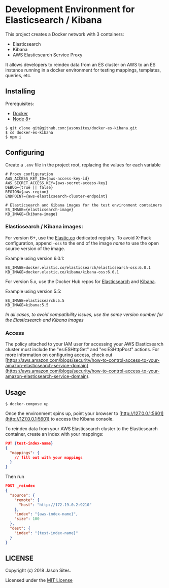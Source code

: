 # Development Environment for Elasticsearch / Kibana

This project creates a Docker network with 3 containers:
- Elasticsearch
- Kibana
- AWS Elasticsearch Service Proxy

It allows developers to reindex data from an ES cluster on AWS to an ES instance running in a docker environment for testing mappings, templates, queries, etc.

## Installing
Prerequisites:
- [Docker](https://www.docker.com/community-edition#/download)
- [Node 8+](https://nodejs.org)

```shell
$ git clone git@github.com:jasonsites/docker-es-kibana.git
$ cd docker-es-kibana
$ npm i
```

## Configuring
Create a `.env` file in the project root, replacing the values for each variable
```shell
# Proxy configuration
AWS_ACCESS_KEY_ID={aws-access-key-id}
AWS_SECRET_ACCESS_KEY={aws-secret-access-key}
DEBUG={true || false}
REGION={aws-region}
ENDPOINT={aws-elasticsearch-cluster-endpoint}

# Elasticsearch and Kibana images for the test environment containers
ES_IMAGE={elasticsearch-image}
KB_IMAGE={kibana-image}
```

### Elasticsearch / Kibana images:

For version 6+, use the [Elastic.co](https://www.docker.elastic.co/) dedicated registry. To avoid X-Pack configuration, append `-oss` to the end of the image *name* to use the open source version of the image.

Example using version 6.0.1:
```
ES_IMAGE=docker.elastic.co/elasticsearch/elasticsearch-oss:6.0.1
KB_IMAGE=docker.elastic.co/kibana/kibana-oss:6.0.1
```

For version 5.x, use the Docker Hub repos for [Elasticsearch](https://hub.docker.com/_/elasticsearch/) and [Kibana](https://hub.docker.com/_/kibana/).

Example using version 5.5:
```
ES_IMAGE=elasticsearch:5.5
KB_IMAGE=kibana:5.5
```

*In all cases, to avoid compatibility issues, use the same version number for the Elasticsearch and Kibana images*

### Access
The policy attached to your IAM user for accessing your AWS Elasticsearch cluster must include the "es:ESHttpGet" and "es:ESHttpPost" actions. For more information on configuring access, check out [https://aws.amazon.com/blogs/security/how-to-control-access-to-your-amazon-elasticsearch-service-domain](https://aws.amazon.com/blogs/security/how-to-control-access-to-your-amazon-elasticsearch-service-domain).

## Usage
```shell
$ docker-compose up
```
Once the environment spins up, point your browser to [http://127.0.0.1:5601](http://127.0.0.1:5601) to access the Kibana console.

To reindex data from your AWS Elasticsearch cluster to the Elasticsearch container, create an index with your mappings:
```json
PUT {test-index-name}
{
  "mappings": {
    // fill out with your mappings
  }
}
```

Then run
```json
POST _reindex
{
  "source": {
    "remote": {
      "host": "http://172.19.0.2:9210"
    },
    "index": "{aws-index-name}",
    "size": 100
  },
  "dest": {
    "index": "{test-index-name}"
  }
}
```

## LICENSE
Copyright (c) 2018 Jason Sites.

Licensed under the [MIT License](LICENSE.md)
